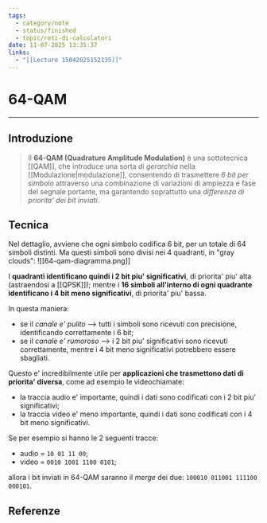 ```yaml
---
tags:
  - category/note
  - status/finished
  - topic/reti-di-calcolatori
date: 11-07-2025 13:35:37
links:
  - "[[Lecture 15042025152135]]"
---
```

# 64-QAM
---
## Introduzione
> Il **64-QAM (Quadrature Amplitude Modulation)** è una sottotecnica [[QAM]], che introduce una sorta di _gerarchia_ nella [[Modulazione|modulazione]], consentendo di trasmettere _6 bit per simbolo_ attraverso una combinazione di variazioni di ampiezza e fase del segnale portante, ma garantendo soprattutto una _differenza di priorita' dei bit inviati_.

## Tecnica
Nel dettaglio, avviene che ogni simbolo codifica 6 bit, per un totale di 64 simboli distinti. Ma questi simboli sono divisi nei 4 quadranti, in "gray clouds":
![[64-qam-diagramma.png]]

I **quadranti identificano quindi i 2 bit piu' significativi**, di priorita' piu' alta (astraendosi a [[QPSK]]); mentre i **16 simboli all'interno di ogni quadrante identificano i 4 bit meno significativi**, di priorita' piu' bassa.

In questa maniera:
- se il _canale e' pulito_ --> tutti i simboli sono ricevuti con precisione, identificando correttamente i 6 bit;
- se il _canale e' rumoroso_ --> i 2 bit piu' significativi sono ricevuti correttamente, mentre i 4 bit meno significativi potrebbero essere sbagliati.

Questo e' incredibilmente utile per **applicazioni che trasmettono dati di priorita' diversa**, come ad esempio le videochiamate:
- la traccia audio e' importante, quindi i dati sono codificati con i 2 bit piu' significativi;
- la traccia video e' meno importante, quindi i dati sono codificati con i 4 bit meno significativi.

Se per esempio si hanno le 2 seguenti tracce:
- audio = `10 01 11 00`;
- video = `0010 1001 1100 0101`;

allora i bit inviati in 64-QAM saranno il _merge_ dei due: `100010 011001 111100 000101`.

## Referenze